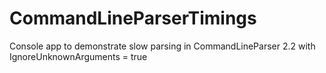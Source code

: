 # CommandLineParserTimings
Console app to demonstrate slow parsing in CommandLineParser 2.2 with IgnoreUnknownArguments = true
